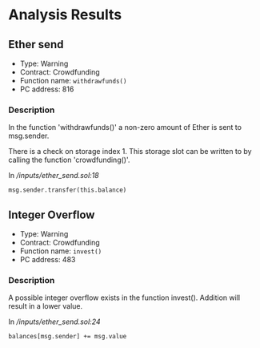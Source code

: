 # Analysis Results
## Ether send
- Type: Warning
- Contract: Crowdfunding
- Function name: `withdrawfunds()`
- PC address: 816

### Description
In the function 'withdrawfunds()' a non-zero amount of Ether is sent to msg.sender.

There is a check on storage index 1. This storage slot can be written to by calling the function 'crowdfunding()'.

In *<TESTDATA>/inputs/ether_send.sol:18*

```
msg.sender.transfer(this.balance)
```
## Integer Overflow 
- Type: Warning
- Contract: Crowdfunding
- Function name: `invest()`
- PC address: 483

### Description
A possible integer overflow exists in the function invest().
 Addition will result in a lower value.

In *<TESTDATA>/inputs/ether_send.sol:24*

```
balances[msg.sender] += msg.value
```
